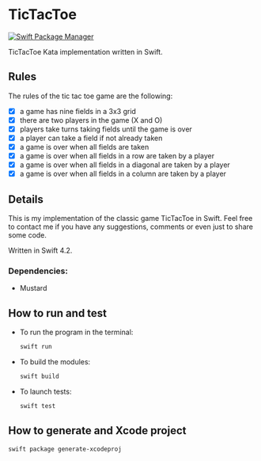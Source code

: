 # TicTacToe

[![Swift Package Manager](https://img.shields.io/badge/Swift%20Package%20Manager-compatible-EF5138%20.svg?style=flat)](https://swift.org/package-manager/)

TicTacToe Kata implementation written in Swift.

## Rules

The rules of the tic tac toe game are the following:
- [x] a game has nine fields in a 3x3 grid
- [x] there are two players in the game (X and O)
- [x] players take turns taking fields until the game is over
- [x] a player can take a field if not already taken
- [x] a game is over when all fields are taken
- [x] a game is over when all fields in a row are taken by a player
- [x] a game is over when all fields in a diagonal are taken by a player
- [x] a game is over when all fields in a column are taken by a player

## Details

This is my implementation of the classic game TicTacToe in Swift.
Feel free to contact me if you have any suggestions, comments or even just to share some code.

Written in Swift 4.2.

### Dependencies:

- Mustard

## How to run and test

- To run the program in the terminal:
  ```sh
  swift run
  ```
- To build the modules:
  ```sh
  swift build
  ```
- To launch tests:
  ```sh
  swift test
  ```

## How to generate and Xcode project
```sh
swift package generate-xcodeproj
```

